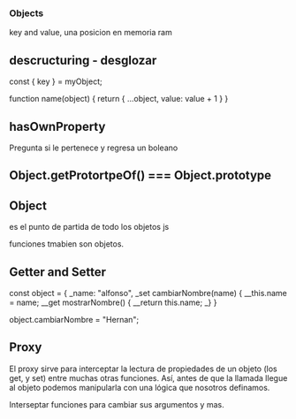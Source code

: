 ### Objects

key and value, una posicion en memoria ram

## descructuring - desglozar

const { key } = myObject;

function name(object) {
return {
...object,
value: value + 1
}
}

## hasOwnProperty

Pregunta si le pertenece y regresa un boleano

## Object.getProtortpeOf() === Object.prototype

## Object

es el punto de partida de todo los objetos js

funciones tmabien son objetos.

## Getter and Setter

const object = {
\_name: "alfonso",
\_set cambiarNombre(name) {
\_\_this.name = name;
\__get mostrarNombre() {
\_\_return this.name;
_}
}

object.cambiarNombre = "Hernan";

## Proxy

El proxy sirve para interceptar la lectura de propiedades de un objeto (los get, y set) entre muchas otras funciones. Así, antes de que la llamada llegue al objeto podemos manipularla con una lógica que nosotros definamos.

Interseptar funciones para cambiar sus argumentos y mas.
